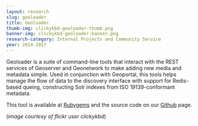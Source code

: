 ```yaml
---
layout: research
slug: geoloader
title: Geoloader
thumb-img: clickykbd-geoloader-thumb.png
banner-img: clickykbd-geoloader-banner.png
research-category: Internal Projects and Community Service
year: 2014-2017
---
```


Geoloader is a suite of command-line tools that interact with the REST services of Geoserver and Geonetwork to make adding new media and metadata simple. Used in conjunction with Geoportal, this tools helps manage the flow of data to the discovery interface with support for Redis-based queing, constructing Solr indexes from ISO 19139-conformant metadata.

This tool is available at [Rubygems](https://rubygems.org/gems/geoloader) and the source code on our [Github](https://github.com/scholarslab/Geoloader) page.

(_image courtesy of flickr user clickykbd_)
